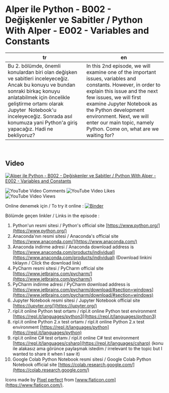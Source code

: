 # Alper ile Python - B002 - Değişkenler ve Sabitler / Python With Alper - E002 - Variables and Constants

|tr|en|
|--|--|
| Bu 2. bölümde, önemli konulardan biri olan değişken ve sabitleri inceleyeceğiz. Ancak bu konuyu ve bundan sonraki birkaç konuyu anlatabilmek için öncelikle geliştirme ortamı olarak Jupyter  Notebook'u inceleyeceğiz. Sonrada asıl konumuza yani Python'a giriş yapacağız. Hadi ne bekliyoruz? | In this 2nd episode, we will examine one of the important issues, variables and constants. However, in order to explain this issue and the next few issues, we will first examine Jupyter Notebook as the Python development environment. Next, we will enter our main topic, namely Python. Come on, what are we waiting for? |  
&NewLine;  
&NewLine;  

## Video

[![Alper ile Python - B002 - Değişkenler ve Sabitler / Python With Alper - E002 - Variables and Constants](http://img.youtube.com/vi/jskHDe_7moI/0.jpg)](https://www.youtube.com/watch?v=jskHDe_7moI&list=PLTzpV7jb-qW9_eaDN3bhQZp9TTco3seYQ&index=2 "Alper ile Python - B001 - Windows'a Python Kurulumu")

![YouTube Video Comments](https://img.shields.io/youtube/comments/jskHDe_7moI?style=social)
![YouTube Video Likes](https://img.shields.io/youtube/likes/jskHDe_7moI?style=social)
![YouTube Video Views](https://img.shields.io/youtube/views/jskHDe_7moI?style=social)

Online denemek için / To try it online : [![Binder](https://mybinder.org/badge_logo.svg)](https://mybinder.org/v2/gh/alperkonuralp/AlperIlePython/master?filepath=E001%2FE002%20-%20De%C4%9Fi%C5%9Fken%20ve%20Sabitler.ipynb)

Bölümde geçen linkler / Links in the episode :

1. Python'un resmi sitesi / Python's official site [https://www.python.org/](https://www.python.org/)
2. Anaconda'nın resmi sitesi / Anaconda's official site [https://www.anaconda.com/](https://www.anaconda.com/)
3. Anaconda indirme adresi / Anaconda download address is [https://www.anaconda.com/products/individual](https://www.anaconda.com/products/individual) (Download linkini tıklayın / Click the download link)
4. PyCharm resmi sitesi / PyCharm official site [https://www.jetbrains.com/pycharm/](https://www.jetbrains.com/pycharm/)
5. PyCharm indirme adresi / PyCharm download address is [https://www.jetbrains.com/pycharm/download/#section=windows](https://www.jetbrains.com/pycharm/download/#section=windows)
6. Jupyter Notebook resmi sitesi / Jupyter Notebook official site [https://jupyter.org/](https://jupyter.org/)
7. ripl.it online Python test ortamı / ripl.it online Python test environment [https://repl.it/languages/python3](https://repl.it/languages/python3)
8. ripl.it online Python 2.x test ortamı / ripl.it online Python 2.x test environment [https://repl.it/languages/python](https://repl.it/languages/python)
9. ripl.it online C# test ortamı / ripl.it online C# test environment [https://repl.it/languages/csharp](https://repl.it/languages/csharp) (konu ile alakasız ama görünce paylaşmak istedim / irrelevant to the topic but I wanted to share it when I saw it)
10. Google Colab Python Notebook resmi sitesi / Google Colab Python Notebook official site [https://colab.research.google.com/](https://colab.research.google.com/)

Icons made by [Pixel perfect](https://www.flaticon.com/authors/pixel-perfect) from [www.flaticon.com](https://www.flaticon.com/).
